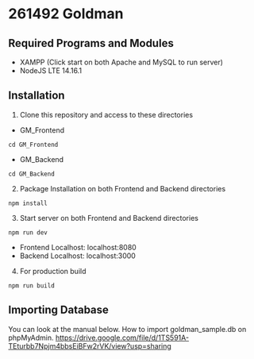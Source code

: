# 261492 Goldman
## Required Programs and Modules
* XAMPP (Click start on both Apache and MySQL to run server)
* NodeJS LTE 14.16.1

## Installation
1. Clone this repository and access to these directories
* GM_Frontend
```
cd GM_Frontend
```
* GM_Backend
```
cd GM_Backend
```

2. Package Installation on both Frontend and Backend directories
```
npm install
```

3. Start server on both Frontend and Backend directories
```
npm run dev
```
* Frontend Localhost: localhost:8080
* Backend Localhost: localhost:3000

4. For production build
```
npm run build
```

## Importing Database
You can look at the manual below. How to import goldman_sample.db on phpMyAdmin.
https://drive.google.com/file/d/1TS591A-TEturbb7Npjm4bbsEiBFw2rVK/view?usp=sharing

